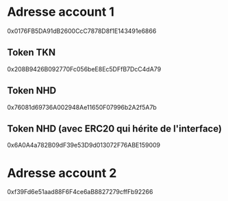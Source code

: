 # Adresse account 1
0x0176FB5DA91dB2600CcC7878D8f1E143491e6866
## Token TKN
0x208B9426B092770Fc056beE8Ec5DFfB7DcC4dA79
## Token NHD
0x76081d69736A002948Ae11650F07996b2A2f5A7b
## Token NHD (avec ERC20 qui hérite de l'interface)
0x6A0A4a782B09dF39e53D9d013072F76ABE159009

# Adresse account 2
0xf39Fd6e51aad88F6F4ce6aB8827279cffFb92266